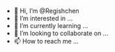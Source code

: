 - 👋 Hi, I’m @Regishchen
- 👀 I’m interested in ...
- 🌱 I’m currently learning ...
- 💞️ I’m looking to collaborate on ...
- 📫 How to reach me ...

<!---
Regishchen/Regishchen is a ✨ special ✨ repository because its `README.md` (this file) appears on your GitHub profile.
You can click the Preview link to take a look at your changes.
--->

